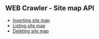 ## WEB Crawler - Site map API

* [Inserting site map](insert.md)
* [Listing site map](list.md)
* [Deleting site map](delete.md)